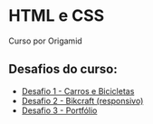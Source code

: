 # HTML e CSS
Curso por Origamid

## Desafios do curso:

* [Desafio 1 - Carros e Bicicletas](https://robertabononi.github.io/html-css-origamid/desafio1-carros-e-bicicletas/index.html)
* [Desafio 2 - Bikcraft (responsivo)](https://robertabononi.github.io/html-css-origamid/desafio2-bikcraft/index.html)
* [Desafio 3 - Portfólio](https://robertabononi.github.io/html-css-origamid/desafio3-portfolio/index.html)
